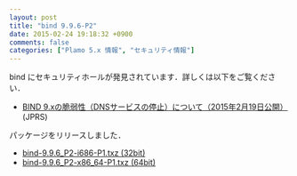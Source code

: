 ```yaml
---
layout: post
title: "bind 9.9.6-P2"
date: 2015-02-24 19:18:32 +0900
comments: false
categories: ["Plamo 5.x 情報", "セキュリティ情報"]
---
```

bind にセキュリティホールが発見されています．詳しくは以下をご覧ください．

* [BIND 9.xの脆弱性（DNSサービスの停止）について（2015年2月19日公開）](http://jprs.jp/tech/security/2015-02-19-bind9-vuln-managed-trust-anchors.html) (JPRS)

パッケージをリリースしました．

* [bind-9.9.6_P2-i686-P1.txz (32bit)](ftp://plamo.linet.gr.jp/pub/Plamo-5.x/x86/plamo/01_minimum/network.txz/bind-9.9.6_P2-i686-P1.txz)
* [bind-9.9.6_P2-x86_64-P1.txz (64bit)](ftp://plamo.linet.gr.jp/pub/Plamo-5.x/x86_64/plamo/01_minimum/network.txz/bind-9.9.6_P2-x86_64-P1.txz)